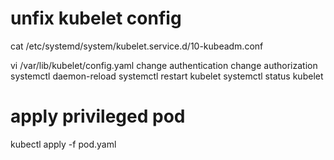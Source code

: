 # unfix kubelet config

cat /etc/systemd/system/kubelet.service.d/10-kubeadm.conf

vi /var/lib/kubelet/config.yaml
change authentication
change authorization
systemctl daemon-reload
systemctl restart kubelet
systemctl status kubelet

# apply privileged pod
kubectl apply -f pod.yaml
